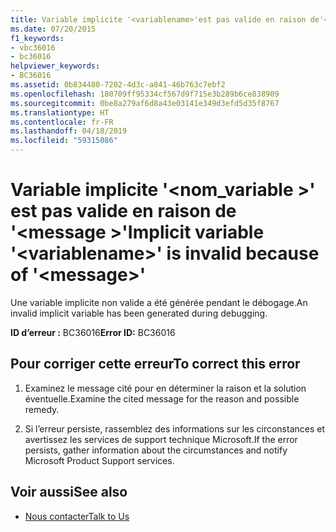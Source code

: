 ```yaml
---
title: Variable implicite '<variablename>'est pas valide en raison de'<message>'
ms.date: 07/20/2015
f1_keywords:
- vbc36016
- bc36016
helpviewer_keywords:
- BC36016
ms.assetid: 0b834480-7202-4d3c-a841-46b763c7ebf2
ms.openlocfilehash: 180709ff95334cf567d9f715e3b289b6ce838909
ms.sourcegitcommit: 0be8a279af6d8a43e03141e349d3efd5d35f8767
ms.translationtype: HT
ms.contentlocale: fr-FR
ms.lasthandoff: 04/18/2019
ms.locfileid: "59315086"
---
```

# <a name="implicit-variable-variablename-is-invalid-because-of-message"></a><span data-ttu-id="a7275-102">Variable implicite '\<nom_variable >' est pas valide en raison de '\<message >'</span><span class="sxs-lookup"><span data-stu-id="a7275-102">Implicit variable '\<variablename>' is invalid because of '\<message>'</span></span>
<span data-ttu-id="a7275-103">Une variable implicite non valide a été générée pendant le débogage.</span><span class="sxs-lookup"><span data-stu-id="a7275-103">An invalid implicit variable has been generated during debugging.</span></span>  
  
 <span data-ttu-id="a7275-104">**ID d’erreur :** BC36016</span><span class="sxs-lookup"><span data-stu-id="a7275-104">**Error ID:** BC36016</span></span>  
  
## <a name="to-correct-this-error"></a><span data-ttu-id="a7275-105">Pour corriger cette erreur</span><span class="sxs-lookup"><span data-stu-id="a7275-105">To correct this error</span></span>  
  
1. <span data-ttu-id="a7275-106">Examinez le message cité pour en déterminer la raison et la solution éventuelle.</span><span class="sxs-lookup"><span data-stu-id="a7275-106">Examine the cited message for the reason and possible remedy.</span></span>  
  
2. <span data-ttu-id="a7275-107">Si l’erreur persiste, rassemblez des informations sur les circonstances et avertissez les services de support technique Microsoft.</span><span class="sxs-lookup"><span data-stu-id="a7275-107">If the error persists, gather information about the circumstances and notify Microsoft Product Support services.</span></span>  
  
## <a name="see-also"></a><span data-ttu-id="a7275-108">Voir aussi</span><span class="sxs-lookup"><span data-stu-id="a7275-108">See also</span></span>

- [<span data-ttu-id="a7275-109">Nous contacter</span><span class="sxs-lookup"><span data-stu-id="a7275-109">Talk to Us</span></span>](/visualstudio/ide/talk-to-us)
